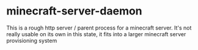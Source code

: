 # minecraft-server-daemon

This is a rough http server / parent process for a minecraft server. It's not really usable on its own in this state, it fits into a larger minecraft server provisioning system
